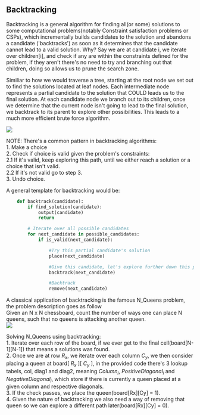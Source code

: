 ## Backtracking

Backtracking is a general algorithm for finding all(or some) solutions to some computational problems(notably Constraint satisfaction problems or CSPs), which incrementally builds candidates to the solution and abandons a candidate ('backtracks') as soon as it determines that the candidate cannot lead to a valid solution. Why? Say we are at candidate i, we iterate over children[i], and check if any are within the constraints defined for the problem, if they aren't there's no need to try and branching out that children, doing so allows us to prune the search zone.

Similiar to how we would traverse a tree, starting at the root node we set out to find the solutions located at leaf nodes. Each intermediate node represents a partial candidate to the solution that COULD leads us to the final solution. At each candidate node we branch out to its children, once we determine that the current node isn't going to lead to the final solution, we backtrack to its parent to explore other possibilities. This leads to a much more efficient brute force algorithm.

![](https://github.com/m-xyz/AOC_2022/blob/main/backtracking/backtracking.png)</br>


NOTE: There's a common pattern in backtracking algorithms:</br>
    1. Make a choice</br>
    2. Check if choice is valid given the problem's constraints:</br>
        2.1 If it's valid, keep exploring this path, until we either reach a solution or a choice that isn't valid.</br>
        2.2 If it's not valid go to step 3.</br>
    3. Undo choice.</br>

A general template for backtracking would be:

```python
    def backtrack(candidate):
        if find_solution(candidate):
            output(candidate)
            return

        # Iterate over all possible candidates
        for next_candidate in possible_candidates:
            if is_valid(next_candidate):

                #Try this partial candidate's solution
                place(next_candidate)

                #Give this candidate, let's explore further down this path
                backtrack(next_candidate)

                #Backtrack
                remove(next_candidate)
```

A classical application of backtracking is the famous N_Queens problem, the problem description goes as follow</br>
Given an N x N chessboard, count the number of ways one can place N queens, such that no queens is attacking another queen.</br>
![](https://github.com/m-xyz/AOC_2022/blob/main/backtracking/n_queen_constraints.png)</br>

Solving N_Queens using backtracking:</br>
    1. Iterate over each row of the board, if we ever get to the final cell(board[N-1][N-1]) that means a solutions was found.</br>
    2. Once we are at row $R_x$, we iterate over each column $C_y$, we then consider placing a queen at board[ $R_x$ ][ $C_y$ ], in the provided code
    there's 3 lookup tabels, col, diag1 and diag2, meaning $Column_i$, $PositiveDiagonal_i$ and $NegativeDiagonal_i$, which store if there is currently
    a queen placed at a given column and respective diagonals.</br>
    3. If the check passes, we place the queen(board[Rx][Cy] = 1).</br>
    4. Given the nature of backtracking we also need a way of removing that queen so we can explore a different path later(board[Rx][Cy] = 0).</br>

